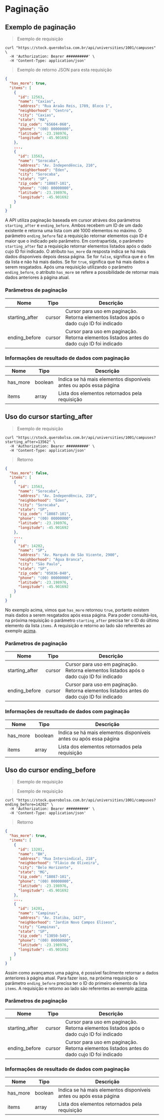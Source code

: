 # Paginação

## Exemplo de paginação

> Exemplo de requisição

```shell
curl "https://stock.querobolsa.com.br/api/universities/1001/campuses" \
  -H 'Authorization: Bearer ##########' \
  -H 'Content-Type: application/json'
```

> Exemplo de retorno JSON para esta requisição

```json
{
  "has_more": true,
  "items": [
    {
      "id": 12563,
      "name": "Caxias",
      "address": "Rua Araão Reis, 1789, Bloco 1",
      "neighborhood": "Centro",
      "city": "Caxias",
      "state": "MA",
      "zip_code": "65604-060",
      "phone": "(00) 00000000",
      "latitude": -23.198976,
      "longitude": -45.901692
    },
    ...,
    {
      "id": 13563,
      "name": "Sorocaba",
      "address": "Av. Independência, 210",
      "neighborhood": "Éden",
      "city": "Sorocaba",
      "state": "SP",
      "zip_code": "18087-101",
      "phone": "(00) 00000000",
      "latitude": -23.198976,
      "longitude": -45.901692
    }
  ]
}
```

A API utiliza paginação baseada em cursor atráves dos parâmetros `starting_after` e `ending_before`. Ambos recebem um ID de um dado existente e retorna uma lista com até 1000 elementos no máximo.
O parâmetro `ending_before` faz a requisição retornar elementos cujo ID é maior que o indicado pelo parâmetro. Em contrapartida, o parâmetro `starting_after` faz a requisição retornar elementos listados após o dado cujo ID foi indicado.
O atributo `has_more` da resposta indica se há mais dados disponíveis depois dessa página. Se for `false`, significa que é o fim da lista e não há mais dados. Se for `true`, significa que há mais dados a serem resgatados. Após uma requisição utilizando o parâmetro `ending_before`, o atributo `has_more` se refere a possibilidade de retornar mais dados anteriores à página atual.

### Parâmetros de paginação

| Nome | Tipo | Descrição |
| ---- | ---- | --------- |
| starting_after | cursor | Cursor para uso em paginação. Retorna elementos listados após o dado cujo ID foi indicado |
| ending_before | cursor | Cursor para uso em paginação. Retorna elementos listados antes do dado cujo ID foi indicado |

### Informações de resultado de dados com paginação

| Nome | Tipo | Descrição |
| ---- | ---- | --------- |
| has_more | boolean | Indica se há mais elementos disponíveis antes ou após essa página |
| items | array | Lista dos elementos retornados pela requisição |

## Uso do cursor starting_after

> Exemplo de requisição

```shell
curl "https://stock.querobolsa.com.br/api/universities/1001/campuses?starting_after=13562" \
  -H 'Authorization: Bearer ##########' \
  -H 'Content-Type: application/json'
```

> Retorno

```json
{
  "has_more": false,
  "items": [
    {
      "id": 13563,
      "name": "Sorocaba",
      "address": "Av. Independência, 210",
      "neighborhood": "Éden",
      "city": "Sorocaba",
      "state": "SP",
      "zip_code": "18087-101",
      "phone": "(00) 00000000",
      "latitude": -23.198976,
      "longitude": -45.901692
    },
    ...,
    {
      "id": 14202,
      "name": "SP",
      "address": "Av. Marquês de São Vicente, 2900",
      "neighborhood": "Água Branca",
      "city": "São Paulo",
      "state": "SP",
      "zip_code": "05036-040",
      "phone": "(00) 00000000",
      "latitude": -23.198976,
      "longitude": -45.901692
    }
  ]
}
```

No exemplo acima, vimos que `has_more` retornou `true`, portanto existem mais dados a serem resgatados após essa página. Para poder consultá-los, na próxima requisição o parâmetro `starting_after` precisa ter o ID do último elemento da lista `items`. A requisição e retorno ao lado são referentes ao exemplo [acima](#exemplo-de-paginacao).

### Parâmetros de paginação

| Nome | Tipo | Descrição |
| ---- | ---- | --------- |
| starting_after | cursor | Cursor para uso em paginação. Retorna elementos listados após o dado cujo ID foi indicado |
| ending_before | cursor | Cursor para uso em paginação. Retorna elementos listados antes do dado cujo ID foi indicado |

### Informações de resultado de dados com paginação

| Nome | Tipo | Descrição |
| ---- | ---- | --------- |
| has_more | boolean | Indica se há mais elementos disponíveis antes ou após essa página |
| items | array | Lista dos elementos retornados pela requisição |

## Uso do cursor ending_before

> Exemplo de requisição

> Exemplo de requisição

```shell
curl "https://stock.querobolsa.com.br/api/universities/1001/campuses?ending_before=14202" \
  -H 'Authorization: Bearer ##########' \
  -H 'Content-Type: application/json'
```

> Retorno

```json
{
  "has_more": true,
  "items": [
    {
      "id": 13201,
      "name": "BH",
      "address": "Rua Intersindical, 218",
      "neighborhood": "Flávio de Oliveira",
      "city": "Belo Horizonte",
      "state": "MG",
      "zip_code": "18087-101",
      "phone": "(00) 00000000",
      "latitude": -23.198976,
      "longitude": -45.901692
    },
    ...,
    {
      "id": 14201,
      "name": "Campinas",
      "address": "Av. Itatiba, 1427",
      "neighborhood": "Jardim Novo Campos Elíseos",
      "city": "Campinas",
      "state": "SP",
      "zip_code": "13050-545",
      "phone": "(00) 00000000",
      "latitude": -23.198976,
      "longitude": -45.901692
    }
  ]
}
```

Assim como avançamos uma página, é possível facilmente retornar a dados anteriores à página atual. Para fazer isso, na próxima requisição o parâmetro `ending_before` precisa ter o ID do primeiro elemento da lista `items`. A requisição e retorno ao lado são referentes ao exemplo [acima](#uso-do-cursor-starting_after).

### Parâmetros de paginação

| Nome | Tipo | Descrição |
| ---- | ---- | --------- |
| starting_after | cursor | Cursor para uso em paginação. Retorna elementos listados após o dado cujo ID foi indicado |
| ending_before | cursor | Cursor para uso em paginação. Retorna elementos listados antes do dado cujo ID foi indicado |

### Informações de resultado de dados com paginação

| Nome | Tipo | Descrição |
| ---- | ---- | --------- |
| has_more | boolean | Indica se há mais elementos disponíveis antes ou após essa página |
| items | array | Lista dos elementos retornados pela requisição |

